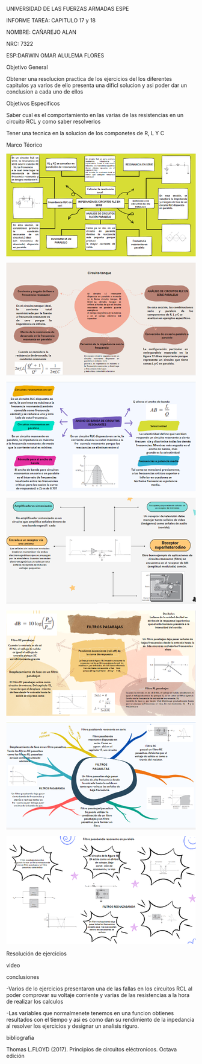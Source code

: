 UNIVERSIDAD DE LAS FUERZAS ARMADAS ESPE

INFORME TAREA: CAPITULO 17 y 18

NOMBRE: CAÑAREJO ALAN

NRC: 7322

ESP:DARWIN OMAR ALULEMA FLORES

Objetivo General

Obtener una resolucion practica de los ejercicios del los diferentes capitulos ya varios de ello presenta una dificl solucion y asi poder dar un conclusion a cada uno de ellos 

Objetivos Especificos 

Saber cual es el comportamiento en las varias de las resistencias en un circuito RCL y como saber resolverlos

Tener una tecnica en la solucion de los componetes de R, L Y C

Marco Téorico

![](https://github.com/aicanarejo/Informe-9/blob/main/1.png)

![](https://github.com/aicanarejo/Informe-9/blob/main/2.png)

![](https://github.com/aicanarejo/Informe-9/blob/main/3.png)

![](https://github.com/aicanarejo/Informe-9/blob/main/4.png)

![](https://github.com/aicanarejo/Informe-9/blob/main/5.png)

![](https://github.com/aicanarejo/Informe-9/blob/main/6.png)

![](https://github.com/aicanarejo/Informe-9/blob/main/7.png)

Resolución de ejercicios

video 

conclusiones

-Varios de lo ejercicios presentaron una de las fallas en los circuitos RCL al poder comprovar su voltaje corriente y varias de las resistencias a la hora de realizar los calculos 

-Las variables que normalmenete tenemos en una funcion obtienes resultados con el tiempo y asi es como dan su rendimiento de la inpedancia al resolver los ejercicios y designar un analisis riguro.

bibliografia

Thomas L.FLOYD (2017). Principios de circuitos eléctronicos. Octava edición
